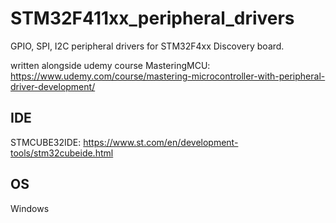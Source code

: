 # STM32F411xx_peripheral_drivers
GPIO, SPI, I2C peripheral drivers for STM32F4xx Discovery board. 

written alongside udemy course MasteringMCU: https://www.udemy.com/course/mastering-microcontroller-with-peripheral-driver-development/

## IDE
STMCUBE32IDE: https://www.st.com/en/development-tools/stm32cubeide.html

## OS
Windows
